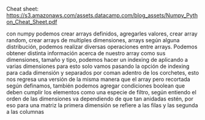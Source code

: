 Cheat sheet: https://s3.amazonaws.com/assets.datacamp.com/blog_assets/Numpy_Python_Cheat_Sheet.pdf

con numpy podemos crear arrays definidos, agregarles valores, crear array random, crear arrays de multiples dimensiones, arrays según alguna distribución, podemos realizar diversas operaciones entre arrays. Podemos obtener distinta información acerca de nuestro array como sus dimensiones, tamaño y tipo, podemos hacer un indexing de aplicando a varias dimensiones para esto solo vamos pasando la opción de indexing para cada dimensión y separados por coman adentro de los corchetes, esto nos regresa una versión de la misma manera que el array pero recortada según definamos, también podemos agregar condiciones boolean que deben cumplir los elementos como una especie de filtro, según entiendo el orden de las dimensiones va dependiendo de que tan anidadas estén, por eso para una matriz la primera dimensión se refiere a las filas y las segunda a las columnas 